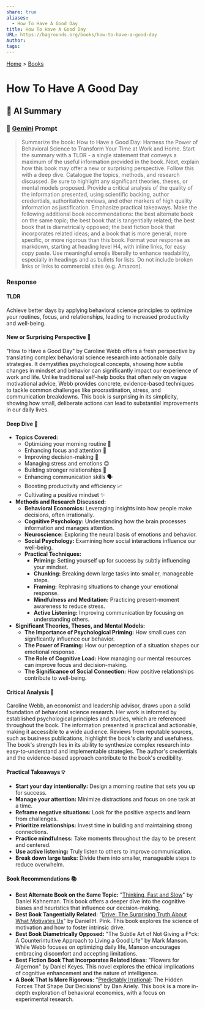 ```yaml
---
share: true
aliases:
  - How To Have A Good Day
title: How To Have A Good Day
URL: https://bagrounds.org/books/how-to-have-a-good-day
Author: 
tags: 
---
```

[Home](../index.md) > [Books](./index.md)  
# How To Have A Good Day  
## 🤖 AI Summary  
### 💬 [Gemini](https://gemini.google.com) Prompt  
> Summarize the book: How to Have a Good Day: Harness the Power of Behavioral Science to Transform Your Time at Work and Home. Start the summary with a TLDR - a single statement that conveys a maximum of the useful information provided in the book. Next, explain how this book may offer a new or surprising perspective. Follow this with a deep dive. Catalogue the topics, methods, and research discussed. Be sure to highlight any significant theories, theses, or mental models proposed. Provide a critical analysis of the quality of the information presented, using scientific backing, author credentials, authoritative reviews, and other markers of high quality information as justification. Emphasize practical takeaways. Make the following additional book recommendations: the best alternate book on the same topic; the best book that is tangentially related; the best book that is diametrically opposed; the best fiction book that incorporates related ideas; and a book that is more general, more specific, or more rigorous than this book. Format your response as markdown, starting at heading level H4, with inline links, for easy copy paste. Use meaningful emojis liberally to enhance readability, especially in headings and as bullets for lists. Do not include broken links or links to commercial sites (e.g. Amazon).  
  
### Response  
#### **TLDR**  
Achieve better days by applying behavioral science principles to optimize your routines, focus, and relationships, leading to increased productivity and well-being.  
  
#### **New or Surprising Perspective** 🤯  
"How to Have a Good Day" by Caroline Webb offers a fresh perspective by translating complex behavioral science research into actionable daily strategies. It demystifies psychological concepts, showing how subtle changes in mindset and behavior can significantly impact our experience of work and life. Unlike traditional self-help books that often rely on vague motivational advice, Webb provides concrete, evidence-based techniques to tackle common challenges like procrastination, stress, and communication breakdowns. This book is surprising in its simplicity, showing how small, deliberate actions can lead to substantial improvements in our daily lives.  
  
#### **Deep Dive** 🔬  
* **Topics Covered:**  
    * Optimizing your morning routine 🌅  
    * Enhancing focus and attention 🧠  
    * Improving decision-making 🧐  
    * Managing stress and emotions 😌  
    * Building stronger relationships 🤝  
    * Enhancing communication skills 🗣️  
    * Boosting productivity and efficiency 📈  
    * Cultivating a positive mindset ✨  
* **Methods and Research Discussed:**  
    * **Behavioral Economics:** Leveraging insights into how people make decisions, often irrationally.  
    * **Cognitive Psychology:** Understanding how the brain processes information and manages attention.  
    * **Neuroscience:** Exploring the neural basis of emotions and behavior.  
    * **Social Psychology:** Examining how social interactions influence our well-being.  
    * **Practical Techniques:**  
        * **Priming:** Setting yourself up for success by subtly influencing your mindset.  
        * **Chunking:** Breaking down large tasks into smaller, manageable steps.  
        * **Framing:** Rephrasing situations to change your emotional response.  
        * **Mindfulness and Meditation:** Practicing present-moment awareness to reduce stress.  
        * **Active Listening:** Improving communication by focusing on understanding others.  
* **Significant Theories, Theses, and Mental Models:**  
    * **The Importance of Psychological Priming:** How small cues can significantly influence our behavior.  
    * **The Power of Framing:** How our perception of a situation shapes our emotional response.  
    * **The Role of Cognitive Load:** How managing our mental resources can improve focus and decision-making.  
    * **The Significance of Social Connection:** How positive relationships contribute to well-being.  
  
#### **Critical Analysis** 🧐  
Caroline Webb, an economist and leadership advisor, draws upon a solid foundation of behavioral science research. Her work is informed by established psychological principles and studies, which are referenced throughout the book. The information presented is practical and actionable, making it accessible to a wide audience. Reviews from reputable sources, such as business publications, highlight the book's clarity and usefulness. The book's strength lies in its ability to synthesize complex research into easy-to-understand and implementable strategies. The author's credentials and the evidence-based approach contribute to the book's credibility.  
  
#### **Practical Takeaways** 💡  
* **Start your day intentionally:** Design a morning routine that sets you up for success.  
* **Manage your attention:** Minimize distractions and focus on one task at a time.  
* **Reframe negative situations:** Look for the positive aspects and learn from challenges.  
* **Prioritize relationships:** Invest time in building and maintaining strong connections.  
* **Practice mindfulness:** Take moments throughout the day to be present and centered.  
* **Use active listening:** Truly listen to others to improve communication.  
* **Break down large tasks:** Divide them into smaller, manageable steps to reduce overwhelm.  
  
#### **Book Recommendations** 📚  
* **Best Alternate Book on the Same Topic:** "[Thinking, Fast and Slow](./thinking-fast-and-slow.md)" by Daniel Kahneman. This book offers a deeper dive into the cognitive biases and heuristics that influence our decision-making.  
* **Best Book Tangentially Related:** "[Drive: The Surprising Truth About What Motivates Us](./drive-the-surprising-truth-about-what-motivates-us.md)" by Daniel H. Pink. This book explores the science of motivation and how to foster intrinsic drive.  
* **Best Book Diametrically Opposed:** "The Subtle Art of Not Giving a F\*ck: A Counterintuitive Approach to Living a Good Life" by Mark Manson. While Webb focuses on optimizing daily life, Manson encourages embracing discomfort and accepting limitations.  
* **Best Fiction Book That Incorporates Related Ideas:** "Flowers for Algernon" by Daniel Keyes. This novel explores the ethical implications of cognitive enhancement and the nature of intelligence.  
* **A Book That Is More Rigorous:** "[Predictably Irrational](./predictably-irrational.md): The Hidden Forces That Shape Our Decisions" by Dan Ariely. This book is a more in-depth exploration of behavioral economics, with a focus on experimental research.  
